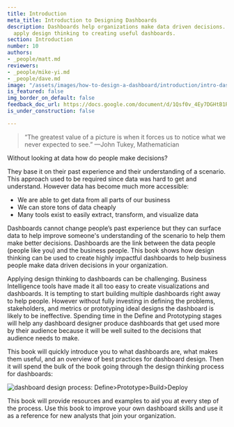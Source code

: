 ```yaml
---
title: Introduction
meta_title: Introduction to Designing Dashboards
description: Dashboards help organizations make data driven decisions. Learn how to
  apply design thinking to creating useful dashboards.
section: Introduction
number: 10
authors:
- _people/matt.md
reviewers:
- _people/mike-yi.md
- _people/dave.md
image: "/assets/images/how-to-design-a-dashboard/introduction/intro-dash-1.jpg"
is_featured: false
img_border_on_default: false
feedback_doc_url: https://docs.google.com/document/d/1Qsf0v_4Ey7DGHtB1RiXQKdHwmZgA3IYcRLITyW5iy24/edit?usp=sharing
is_under_construction: false

---
```

> “The greatest value of a picture is when it forces us to notice what we never expected to see.”
> —John Tukey, Mathematician

Without looking at data how do people make decisions?

They base it on their past experience and their understanding of a scenario. This approach used to be required since data was hard to get and understand. However data has become much more accessible:

* We are able to get data from all parts of our business
* We can store tons of data cheaply
* Many tools exist to easily extract, transform, and visualize data

Dashboards cannot change people’s past experience but they can surface data to help improve someone's understanding of the scenario to help them make better decisions. Dashboards are the link between the data people (people like you) and the business people. This book shows how design thinking can be used to create highly impactful dashboards to help business people make data driven decisions in your organization.

Applying design thinking to dashboards can be challenging. Business Intelligence tools have made it all too easy to create visualizations and dashboards. It is tempting to start building multiple dashboards right away to help people. However without fully investing in defining the problems, stakeholders, and metrics or prototyping ideal designs the dashboard is likely to be ineffective. Spending time in the Define and Prototyping stages will help any dashboard designer produce dashboards that get used more by their audience because it will be well suited to the decisions that audience needs to make.

This book will quickly introduce you to what dashboards are, what makes them useful, and an overview of best practices for dashboard design. Then it will spend the bulk of the book going through the design thinking process for dashboards:

![dashboard design process: Define>Prototype>Build>Deploy](/assets/images/how-to-design-a-dashboard/introduction/intro-dash-1.jpg)

This book will provide resources and examples to aid you at every step of the process. Use this book to improve your own dashboard skills and use it as a reference for new analysts that join your organization.